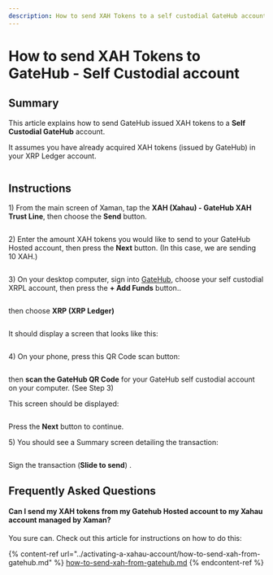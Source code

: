 ```yaml
---
description: How to send XAH Tokens to a self custodial GateHub account
---
```


# How to send XAH Tokens to GateHub - Self Custodial account

## Summary&#x20;

This article explains how to send GateHub issued XAH tokens to a **Self Custodial GateHub** account.

It assumes you have already acquired XAH tokens (issued by GateHub) in your XRP Ledger account.

<figure><img src="../../.gitbook/assets/Xaman - Main Screen -2.png" alt=""><figcaption></figcaption></figure>

## Instructions

1\) From the main screen of Xaman, tap the **XAH (Xahau) - GateHub XAH Trust Line**, then choose the **Send** button.

<figure><img src="../../.gitbook/assets/Send to Gatehub - 1.png" alt=""><figcaption></figcaption></figure>

2\) Enter the amount XAH tokens you would like to send to your GateHub Hosted account, then press the **Next** button. (In this case, we are sending 10 XAH.)



<figure><img src="../../.gitbook/assets/Send to Gatehub - 2.png" alt=""><figcaption></figcaption></figure>

3\) On your desktop computer, sign into [GateHub](https://signin.gatehub.net/),  choose your self custodial XRPL account, then press the **+ Add Funds** button..



<figure><img src="../../.gitbook/assets/Gatehub - Self Custodial - 1.png" alt=""><figcaption></figcaption></figure>

then choose **XRP (XRP Ledger)**

<figure><img src="../../.gitbook/assets/Gatehub - Self Custodial - 2.png" alt=""><figcaption></figcaption></figure>

It should display a screen that looks like this:

<figure><img src="../../.gitbook/assets/Gatehub - Self Custodial - 3.png" alt=""><figcaption></figcaption></figure>

4\) On your phone, press this QR Code scan button:

<figure><img src="../../.gitbook/assets/Send to Gatehub - 4.png" alt=""><figcaption></figcaption></figure>

then **scan the GateHub QR Code** for your GateHub self custodial account on your computer.             (See Step 3)&#x20;

This screen should be displayed:

<figure><img src="../../.gitbook/assets/Gatehub - Self Custodial - 4.png" alt=""><figcaption></figcaption></figure>

Press the **Next** button to continue.

5\) You should see a Summary screen detailing the transaction:

<figure><img src="../../.gitbook/assets/Gatehub - Self Custodial - 5.png" alt=""><figcaption></figcaption></figure>

Sign the transaction (**Slide to send**) .

## Frequently Asked Questions

#### Can I send my XAH tokens from my Gatehub Hosted account to my Xahau account managed by Xaman?

You sure can. Check out this article for instructions on how to do this:

{% content-ref url="../activating-a-xahau-account/how-to-send-xah-from-gatehub.md" %}
[how-to-send-xah-from-gatehub.md](../activating-a-xahau-account/how-to-send-xah-from-gatehub.md)
{% endcontent-ref %}

